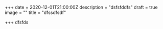 +++
date = 2020-12-01T21:00:00Z
description = "dsfsfddfs"
draft = true
image = ""
title = "dfssdfsdf"

+++
dfsfds